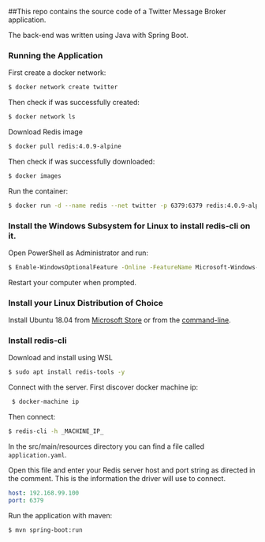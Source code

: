 ##This repo contains the source code of a Twitter Message Broker application.

The back-end was written using Java with Spring Boot.

### Running the Application
 
First create a docker network:
 
  ```bash
 $ docker network create twitter
  ```
  
Then check if was successfully created:
 
  ```bash
 $ docker network ls
  ```
  
Download Redis image

 ```bash
$ docker pull redis:4.0.9-alpine
 ``` 

Then check if was successfully downloaded:
 
  ```bash
 $ docker images
  ```
 
 Run the container:
 
  ```bash
 $ docker run -d --name redis --net twitter -p 6379:6379 redis:4.0.9-alpine
  ```

### Install the Windows Subsystem for Linux to install redis-cli on it.

Open PowerShell as Administrator and run:

  ```bash
 $ Enable-WindowsOptionalFeature -Online -FeatureName Microsoft-Windows-Subsystem-Linux
  ```

Restart your computer when prompted.

### Install your Linux Distribution of Choice

Install Ubuntu 18.04 from [Microsoft Store](https://www.microsoft.com/store/apps/9N9TNGVNDL3Q) or from the [command-line](https://docs.microsoft.com/en-us/windows/wsl/install-manual).

### Install redis-cli

Download and install using WSL

 ```bash
 $ sudo apt install redis-tools -y
  ```

Connect with the server. First discover docker machine ip:

```bash
 $ docker-machine ip
  ```
 
Then connect: 
 
 ```bash
 $ redis-cli -h _MACHINE_IP_
  ```

In the src/main/resources directory you can find a file called ```application.yaml```.

Open this file and enter your Redis server host and port string as directed in the comment. This is the information the driver will use to connect.

```yml
host: 192.168.99.100
port: 6379
```

Run the application with maven:

```bash
$ mvn spring-boot:run
```